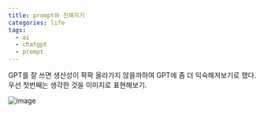 ```yaml
---
title: prompt와 친해지기
categories: life
tags:
  - ai
  - chatgpt
  - prompt
---
```


GPT를 잘 쓰면 생산성이 팍팍 올라가지 않을까하여 GPT에 좀 더 익숙해져보기로 했다. 우선 첫번째는 생각한 것을 이미지로 표현해보기.

![image](/assets/images/DALL·E%202023-12-11%2021.51.07%20-%20A%20single,%20elegant%20brush%20stroke%20on%20a%20white%20canvas,%20depicting%20the%20simplicity%20and%20beauty%20of%20minimalism%20in%20art.%20The%20stroke%20is%20bold%20and%20confident,%20possibly.png)